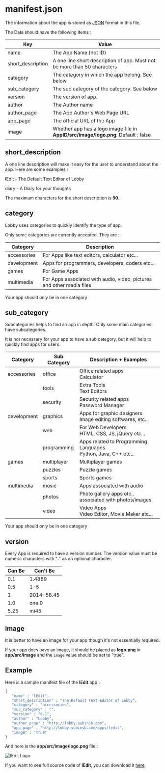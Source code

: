 # manifest.json

The information about the app is stored as [JSON](http://en.wikipedia.org/wiki/JSON) format in this file.

The Data should have the following items :

| Key | Value
| ----| -----
| name  | The App Name (not ID)
| short_description | A one line short description of app. Must not be more than 50 characters
| category  | The category in which the app belong. See below
| sub_category | The sub category of the category. See below
| version | The version of app.
| author  | The Author name
| author_page | The App Author's Web Page URL
| app_page | The official URL of the App
| image | Whether app has a logo image file in **AppID/src/image/logo.png**. Default : false

## short_description

A one line description will make it easy for the user to understand about the app. Here are some examples :

lEdit - The Default Text Editor of Lobby

diary - A Diary for your thoughts

The maximum characters for the short description is **50**.

## category

Lobby uses categories to quickly identify the type of app.

Only some categories are currently accepted. They are :

| Category    | Description
| -------     | -----------
| accessories | For Apps like text editors, calculator etc...
| development | Apps for programmers, developers, coders etc...
| games       | For Game Apps
| multimedia  | For Apps associated with audio, video, pictures and other media files

Your app should only be in one category

## sub_category

Subcategories helps to find an app in depth. Only some main categories have subcategories.

It is not necessary for your app to have a sub category, but it will help to quickly find apps for users.

| Category    | Sub Category| Description + Examples
| --------    | ------------| -----------
| accessories | office      | Office related apps <br/> Calculator
|             | tools       | Extra Tools <br/> Text Editors
|             | security    | Security related apps <br/> Password Manager
| development | graphics    | Apps for graphic designers <br/> Image editing softwares, etc...
|             | web         | For Web Developers <br/> HTML, CSS, JS, jQuery etc...
|             | programming | Apps related to Programming Languages <br/> Python, Java, C++ etc...
| games       | multiplayer | Multiplayer games
|             | puzzles     | Puzzle games
|             | sports      | Sports games
| multimedia  | music       | Apps associated with audio
|             | photos      | Photo gallery apps etc.. associated with photos/images
|             | video       | Video Apps <br/> Video Editor, Movie Maker etc...

Your app should only be in one category

## version

Every App is required to have a version number. The version value must be numeric characters with "**.**" as an optional character.

| Can Be | Can't Be
| ------ | --------
| 0.1    | 1.4889
| 0.5    | 1-5
| 1      | 2014-58.45
| 1.0    | one.0
| 5.25   | mi45

## image

It is better to have an image for your app though it's not essentially required.

If your app does have an image, it should be placed as **logo.png** in **app/src/image** and the `image` value should be set to "true".

## Example

Here is a sample manifest file of the **lEdit** app :

```php
{
   "name" : "lEdit",
   "short_description" : "The Default Text Editor of Lobby",
   "category" : "accessories",
   "sub_category" : "",
   "version" : "0.1",
   "author" : "Lobby",
   "author_page" : "http://lobby.subinsb.com",
   "app_page" : "http://lobby.subinsb.com/apps/ledit",
   "image" : "true"
}
```
And here is the **app/src/image/logo.png** file :

![lEdit Logo](https://googledrive.com/host/0B2VjYaTkCpiQQmYzblNwa2t0NmM/logo.png)

If you want to see full source code of **lEdit**, you can download it [here](http://lobby.subinsb.com/api/download/app/ledit).

